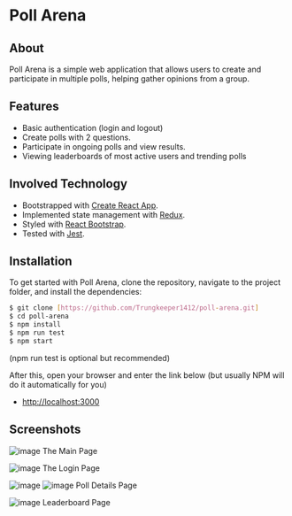 # Poll Arena

## About
Poll Arena is a simple web application that allows users to create and participate in multiple polls, helping gather opinions from a group.

## Features
- Basic authentication (login and logout)
- Create polls with 2 questions.
- Participate in ongoing polls and view results.
- Viewing leaderboards of most active users and trending polls

## Involved Technology 
- Bootstrapped with [Create React App](https://github.com/facebook/create-react-app).
- Implemented state management with [Redux](https://redux.js.org/).
- Styled with [React Bootstrap](https://react-bootstrap.netlify.app/).
- Tested with [Jest](https://jestjs.io/).

## Installation

To get started with Poll Arena, clone the repository, navigate to the project folder, and install the dependencies:
```bash
$ git clone [https://github.com/Trungkeeper1412/poll-arena.git]
$ cd poll-arena
$ npm install
$ npm run test
$ npm start
```
(npm run test is optional but recommended)

After this, open your browser and enter the link below (but usually NPM will do it automatically for you)
- [http://localhost:3000](http://localhost:3000)

## Screenshots
  ![image](https://github.com/user-attachments/assets/c2b06a29-0c36-44d9-ad9b-973185151f92)
  The Main Page

  ![image](https://github.com/user-attachments/assets/c480c8da-9f22-4e9c-9509-c1b2ed6059f8)
  The Login Page
  
  ![image](https://github.com/user-attachments/assets/5db22d2b-5812-4ac1-b287-3db2a20a13b3)
  ![image](https://github.com/user-attachments/assets/8300d073-cd5e-4384-ab0d-37a5b82a47dd)
  Poll Details Page

  ![image](https://github.com/user-attachments/assets/ca75fcb1-9cd1-493b-86ea-e5a70fc98285)
  Leaderboard Page
